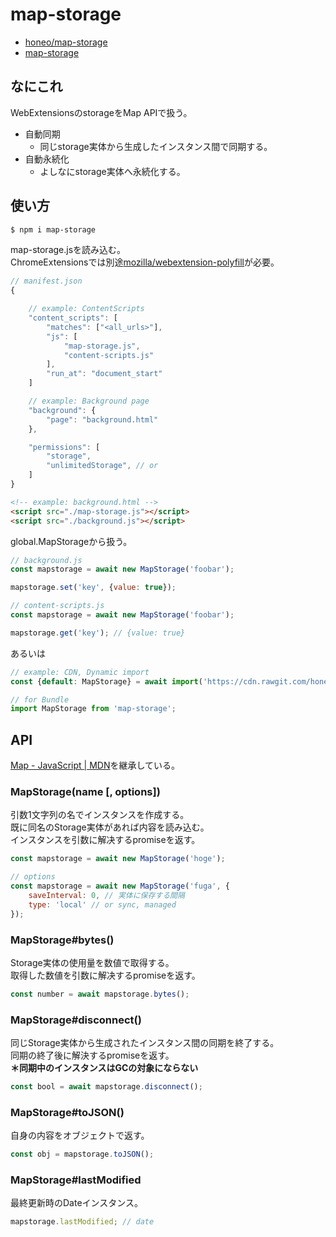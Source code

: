 # map-storage
* [honeo/map-storage](https://github.com/honeo/map-storage)  
* [map-storage](https://www.npmjs.com/package/map-storage)


## なにこれ
WebExtensionsのstorageをMap APIで扱う。  
* 自動同期
	- 同じstorage実体から生成したインスタンス間で同期する。
* 自動永続化
	- よしなにstorage実体へ永続化する。


## 使い方
```bash
$ npm i map-storage
```
map-storage.jsを読み込む。  
ChromeExtensionsでは別途[mozilla/webextension-polyfill](https://github.com/mozilla/webextension-polyfill)が必要。
```js
// manifest.json
{

	// example: ContentScripts
	"content_scripts": [
		"matches": ["<all_urls>"],
        "js": [
            "map-storage.js",
			"content-scripts.js"
        ],
        "run_at": "document_start"
    ]

	// example: Background page
	"background": {
		"page": "background.html"
	},

	"permissions": [
		"storage",
		"unlimitedStorage", // or
	]
}
```
```html
<!-- example: background.html -->
<script src="./map-storage.js"></script>
<script src="./background.js"></script>
```
global.MapStorageから扱う。
```js
// background.js
const mapstorage = await new MapStorage('foobar');

mapstorage.set('key', {value: true});
```
```js
// content-scripts.js
const mapstorage = await new MapStorage('foobar');

mapstorage.get('key'); // {value: true}
```
あるいは
```js
// example: CDN, Dynamic import
const {default: MapStorage} = await import('https://cdn.rawgit.com/honeo/map-storage/master/map-storage.mjs');
```
```js
// for Bundle
import MapStorage from 'map-storage';
```


## API
[Map - JavaScript | MDN](https://developer.mozilla.org/ja/docs/Web/JavaScript/Reference/Global_Objects/Map)を継承している。


### MapStorage(name [, options])
引数1文字列の名でインスタンスを作成する。  
既に同名のStorage実体があれば内容を読み込む。  
インスタンスを引数に解决するpromiseを返す。
```js
const mapstorage = await new MapStorage('hoge');

// options
const mapstorage = await new MapStorage('fuga', {
	saveInterval: 0, // 実体に保存する間隔
	type: 'local' // or sync, managed
});
```


### MapStorage#bytes()
Storage実体の使用量を数値で取得する。  
取得した数値を引数に解决するpromiseを返す。
```js
const number = await mapstorage.bytes();
```


### MapStorage#disconnect()
同じStorage実体から生成されたインスタンス間の同期を終了する。  
同期の終了後に解決するpromiseを返す。  
__＊同期中のインスタンスはGCの対象にならない__
```js
const bool = await mapstorage.disconnect();
```


### MapStorage#toJSON()
自身の内容をオブジェクトで返す。
```js
const obj = mapstorage.toJSON();
```


### MapStorage#lastModified
最終更新時のDateインスタンス。
```js
mapstorage.lastModified; // date
```
